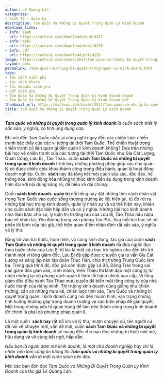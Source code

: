 ```yaml
---
author: Lê Quang Lân
categories:
- Kinh Tế - Quản Lý
description: Tam Quốc Và Những Bí Quyết Trong Quản Lý Kinh Doanh
download_links:
- info: epub
  url: https://sachvui.com/download/epub/4257
- info: mobi
  url: https://sachvui.com/download/mobi/4258
- info: pdf
  url: https://sachvui.com/download/pdf/4259
image: https://sachvui.com/cover/2017/tam-quoc-va-nhung-bi-quyet-trong-quan-ly-kinh-doanh.jpg
layout: post
permalink: /tam-quoc-va-nhung-bi-quyet-trong-quan-ly-kinh-doanh.html
tags:
- tải sách miễn phí
- tải sách nhanh
- tải ebooks miễn phí
- pdf miễn phí
- Tam Quốc Và Những Bí Quyết Trong Quản Lý Kinh Doanh ebook
- Tam Quốc Và Những Bí Quyết Trong Quản Lý Kinh Doanh pdf
thumbnail_url: https://sachvui.com/cover/2017/tam-quoc-va-nhung-bi-quyet-trong-quan-ly-kinh-doanh.jpg
title: Tam Quốc Và Những Bí Quyết Trong Quản Lý Kinh Doanh
---
```


 <div class="item-desc text-justify"> <p><strong><em>Tam quốc và những bí quyết trong quản lý kinh doanh </em></strong><em>là cuốn sách triết lý sắc sảo, ý nghĩa, có tính ứng dụng cao.</em></p><p>Khi nói đến Tam Quốc chắc ai cũng nghĩ ngay đến các chiến lược chiến tranh bậc thầy của các vị tướng tài thời Tam Quốc. Thế chiến thuật trong chiến tranh có liên quan gì đến quản lí kinh doanh không? Dựa trên những bài học về chiến tranh của các tướng tài thời Tam Quốc như Gia Cát Lượng, Quan Công, Lưu Bị , Tào Tháo...cuốn <strong>s</strong><strong>ách Tam Quốc và những bí quyết trong quản lí kinh doanh</strong> trình bày những phương pháp giúp các nhà quản lý có được chiếc chìa khóa thành công trong điều hành, quản lý hoạt động doanh nghiệp. Cuốn  <strong>sách</strong> này đã tổng kết một cách sâu sắc, độc đáo, hệ thống hóa, sinh động hóa những tri thức kinh điển áp dụng trong kinh doanh hiện đại với nội dung sáng rõ, dễ hiểu và đại chúng.</p><p>Cuốn<strong> sách</strong> <strong>kinh doanh- quản trị</strong> nổi tiếng này đặt những tính cách nhân vật trong Tam Quốc vào cuộc sống thương trường ác liệt hiện tại, từ đó rút ra những bài học trong kinh doanh, quản lý nhân sự và xử thế hiện nay, khiến cho cuốn sách đặc biệt hấp dẫn và có ý nghĩa. Những bài học kinh doanh như: Bán lược cho sư, lý luận thị trường rau của Lưu Bị, Tào Tháo nấu rượu bàn về nhân tài, Yêu đương trong văn phòng Tào Phi…Sau mỗi bài học sẽ có phần lời bình của tác giả, thể hiện quan điểm nhận định rất sắc sảo, ý nghĩa và lý thú.</p><p>Bằng lối văn hài hước, hóm hỉnh, vô cùng sinh động, tác giả của cuốn <strong>sách Tam Quốc và những bí quyết trong quản lí kinh doanh</strong> đã đưa người đọc theo bước chân của Lưu Bị từ lúc là một cậu học trò nghèo cho đến khi trở thành một vị tổng giám đốc, Lưu Bị đã gặp được chuyên gia tư vấn Gia Cát Lượng và sáng lập nên tập đoàn Thục Hán, chia thị trường Trung Quốc làm ba. Trong quá trình đó, độc giả còn được gặp Lã Bố, Đống Trác trong vai các giám đốc gian xảo, ranh mãnh, Viên Thiệu thì lãnh đạo một công ty tư nhân nhưng lại có phong cách quản lí theo lối hành chính bao cấp. Vị tổng giám đốc điều hành Tào Tháo mưu quyền đã biến một tổng công ty của nhà nước thành của riêng mình. Thị trường kinh doanh cũng giống như chiến trường, cần có những mưu kế, chiến lược tinh xảo, Tam Quốc và những bí quyết trong quản lí kinh doanh cũng nói đến muôn hình, vạn trạng những tình huống thường gặp trong doanh trường và các biện pháp để giải quyết. Một trong những yếu tố quan trọng để làm nên thành công trong kinh doanh đó chính là phải có phương pháp quản lí.</p><p>Là một cuốn  <strong>sách hay</strong> rất bổ ích và lý thú, mượn chuyện cũ, tên người cũ để nói về chuyện mới, vấn đề mới, cuốn <strong>sách Tam Quốc và những bí quyết trong quản lý kinh doanh</strong> sẽ mang đến cho bạn đọc những tri thức mới mẻ, hữu dụng và vô cùng bất ngờ, hấp dẫn.</p><p><em>Nếu bạn là người đam mê kinh doanh, là một chủ doanh nghiệp hay chỉ là nhân viên làm công ăn lương thì <strong>Tam quốc và những bí quyết trong quản lý kinh doanh</strong> vẫn là một cuốn sách nên đọc.</em></p><p>Mời các bạn đón đọc <em>Tam Quốc và Những Bí Quyết Trong Quản Lý Kinh Doanh </em>của tác giả<em> Lê Quang Lân.</em></p> </div>